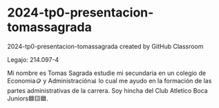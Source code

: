 # 2024-tp0-presentacion-tomassagrada
2024-tp0-presentacion-tomassagrada created by GitHub Classroom


Legajo: 214.097-4

Mi nombre es Tomas Sagrada estudie mi secundaria en un colegio de Economia🪙 y Administración📊 lo cual me ayudo en la formación de las partes administrativas de la carrera.
Soy hincha del Club Atletico Boca Juniors🟦🟨🟦. 
